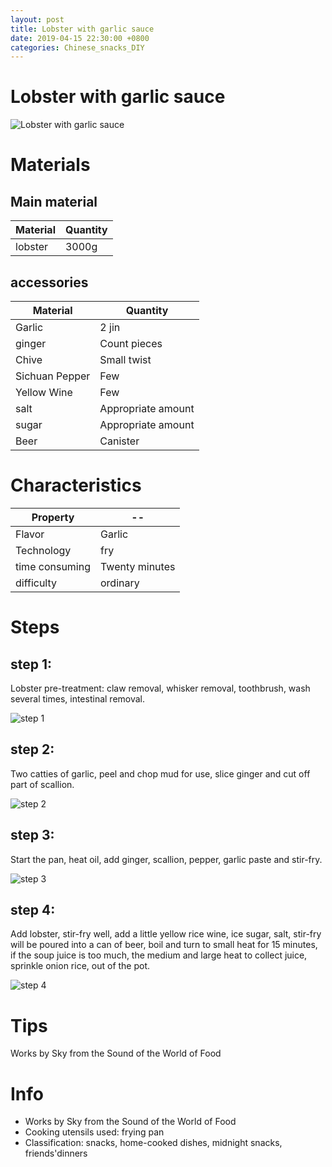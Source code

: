 ```yaml
---
layout: post
title: Lobster with garlic sauce
date: 2019-04-15 22:30:00 +0800
categories: Chinese_snacks_DIY
---
```


# Lobster with garlic sauce

![Lobster with garlic sauce]({{site.baseurl}}/img/406368/406368.jpg)

# Materials


## Main material

Material|Quantity
--|--
lobster|3000g

## accessories

Material|Quantity
--|--
Garlic|2 jin
ginger|Count pieces
Chive|Small twist
Sichuan Pepper|Few
Yellow Wine|Few
salt|Appropriate amount
sugar|Appropriate amount
Beer|Canister

# Characteristics

Property|--
--|--
Flavor|Garlic
Technology|fry
time consuming|Twenty minutes
difficulty|ordinary

# Steps

## step 1:

Lobster pre-treatment: claw removal, whisker removal, toothbrush, wash several times, intestinal removal.

![step 1]({{site.baseurl}}/img/406368/1.jpg)

## step 2:

Two catties of garlic, peel and chop mud for use, slice ginger and cut off part of scallion.

![step 2]({{site.baseurl}}/img/406368/2.jpg)

## step 3:

Start the pan, heat oil, add ginger, scallion, pepper, garlic paste and stir-fry.

![step 3]({{site.baseurl}}/img/406368/3.jpg)

## step 4:

Add lobster, stir-fry well, add a little yellow rice wine, ice sugar, salt, stir-fry will be poured into a can of beer, boil and turn to small heat for 15 minutes, if the soup juice is too much, the medium and large heat to collect juice, sprinkle onion rice, out of the pot.

![step 4]({{site.baseurl}}/img/406368/4.jpg)

# Tips

Works by Sky from the Sound of the World of Food

# Info

- Works by Sky from the Sound of the World of Food
- Cooking utensils used: frying pan
- Classification: snacks, home-cooked dishes, midnight snacks, friends'dinners
